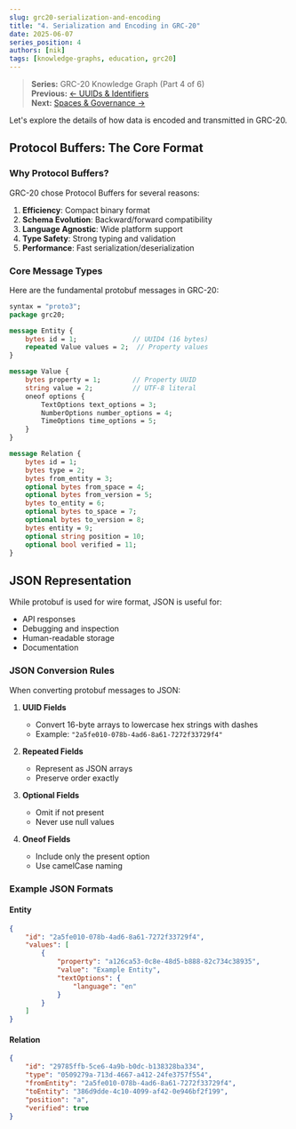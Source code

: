 ```yaml
---
slug: grc20-serialization-and-encoding
title: "4. Serialization and Encoding in GRC-20"
date: 2025-06-07
series_position: 4
authors: [nik]
tags: [knowledge-graphs, education, grc20]
---
```


> **Series:** GRC-20 Knowledge Graph (Part 4 of 6)  
> **Previous:** [← UUIDs & Identifiers](/blog/grc20-uuids-and-identifiers)  
> **Next:** [Spaces & Governance →](/blog/grc20-spaces-and-governance)

Let's explore the details of how data is encoded and transmitted in GRC-20.

<!-- truncate -->

## Protocol Buffers: The Core Format

### Why Protocol Buffers?

GRC-20 chose Protocol Buffers for several reasons:

1. **Efficiency**: Compact binary format
2. **Schema Evolution**: Backward/forward compatibility
3. **Language Agnostic**: Wide platform support
4. **Type Safety**: Strong typing and validation
5. **Performance**: Fast serialization/deserialization

### Core Message Types

Here are the fundamental protobuf messages in GRC-20:

```proto
syntax = "proto3";
package grc20;

message Entity {
    bytes id = 1;              // UUID4 (16 bytes)
    repeated Value values = 2;  // Property values
}

message Value {
    bytes property = 1;        // Property UUID
    string value = 2;          // UTF-8 literal
    oneof options {
        TextOptions text_options = 3;
        NumberOptions number_options = 4;
        TimeOptions time_options = 5;
    }
}

message Relation {
    bytes id = 1;
    bytes type = 2;
    bytes from_entity = 3;
    optional bytes from_space = 4;
    optional bytes from_version = 5;
    bytes to_entity = 6;
    optional bytes to_space = 7;
    optional bytes to_version = 8;
    bytes entity = 9;
    optional string position = 10;
    optional bool verified = 11;
}
```

## JSON Representation

While protobuf is used for wire format, JSON is useful for:
- API responses
- Debugging and inspection
- Human-readable storage
- Documentation

### JSON Conversion Rules

When converting protobuf messages to JSON:

1. **UUID Fields**
   - Convert 16-byte arrays to lowercase hex strings with dashes
   - Example: `"2a5fe010-078b-4ad6-8a61-7272f33729f4"`

2. **Repeated Fields**
   - Represent as JSON arrays
   - Preserve order exactly

3. **Optional Fields**
   - Omit if not present
   - Never use null values

4. **Oneof Fields**
   - Include only the present option
   - Use camelCase naming

### Example JSON Formats

#### Entity

```json
{
    "id": "2a5fe010-078b-4ad6-8a61-7272f33729f4",
    "values": [
        {
            "property": "a126ca53-0c8e-48d5-b888-82c734c38935",
            "value": "Example Entity",
            "textOptions": {
                "language": "en"
            }
        }
    ]
}
```

#### Relation

```json
{
    "id": "29785ffb-5ce6-4a9b-b0dc-b138328ba334",
    "type": "0509279a-713d-4667-a412-24fe3757f554",
    "fromEntity": "2a5fe010-078b-4ad6-8a61-7272f33729f4",
    "toEntity": "386d9dde-4c10-4099-af42-0e946bf2f199",
    "position": "a",
    "verified": true
}
```